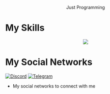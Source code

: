<p align="center">
  Just Programming </>
<p align="center">


# My Skills
<p align="center">
  <a href="https://skillicons.dev">
    <img src="https://skillicons.dev/icons?i=python,js,nodejs,html,css,linux,,photoshop,premiere,illustrator,audition,xd,wordpress,raspberrypi,bots,vscode,arduino,bootstrap,cs,cloudflare,discord" />
  </a>
</p>
<p align="center">
  
  
# My Social Networks

[![Discord][1.2]][1] [![Telegram][4.2]][4]

[1.2]: https://skillicons.dev/icons?i=discord&perline=3
[4.2]: https://s4.uupload.ir/files/telegram_q47u.png

[1]: https://discord.com/users/741964585300656170
[4]: https://telegram.me/melisas8

* My social networks to connect with me
